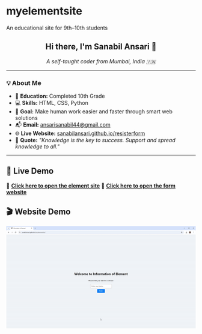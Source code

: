 # myelementsite
An educational site for 9th–10th students
<h2 align="center">Hi there, I'm Sanabil Ansari 👋</h2>

<p align="center"><em>A self-taught coder from Mumbai, India 🇮🇳</em></p>

---

### 💡 About Me

- 🏫 **Education:** Completed 10th Grade  
- 💻 **Skills:** HTML, CSS, Python  
- 🎯 **Goal:** Make human work easier and faster through smart web solutions  
- 📬 **Email:** [ansarisanabil44@gmail.com](mailto:ansarisanabil44@gmail.com)  
- 🌐 **Live Website:** [sanabilansari.github.io/resisterform](https://sanabilansari.github.io/resisterform)  
- 💬 **Quote:** _"Knowledge is the key to success. Support and spread knowledge to all."_

---
## 🔗 Live Demo

🚀 **[Click here to open the element site](https://sanabilansari.github.io/myelementsite/)**
📝 **[Click here to open the form website](https://sanabilansari.github.io/resisterform/)** 

## 🎬 Website Demo

![Website Demo](ezgif-19893f2f1b0778.gif)


